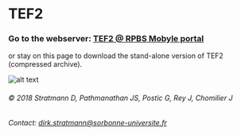 # TEF2
### Go to the webserver: [TEF2 @ RPBS Mobyle portal](http://mobyle.rpbs.univ-paris-diderot.fr/cgi-bin/portal.py?form=TEF#forms::TEF "TEF2 webserver")

or stay on this page to download the stand-alone version of TEF2 (compressed archive).

![alt text][logo]

[logo]: https://raw.githubusercontent.com/tef2/main/master/tef2.png




###### © 2018 Stratmann D, Pathmanathan JS, Postic G, Rey J, Chomilier J
###### Contact: [dirk.stratmann@sorbonne-universite.fr](mailto:dirk.stratmann@sorbonne-universite.fr)
